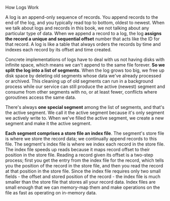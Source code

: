 How Logs Work

A log is an append-only sequence of records. You append records to the end of the log, and you typically read top to bottom, oldest to newest. When we talk about logs and records in this book, we not talking about any particular type of data. When we append a record to a log, the log **assigns the record a unique and sequential offset** number that acts like the ID for that record. A log is like a table that always orders the records by time and indexes each record by its offset and time created.

Concrete implementations of logs have to deal with us not having disks with infinite space, which means we can't append to the same file forever. **So we split the log into a list of segments**. When the log grows too big, we free up disk space by deleting old segments whose data we've already processed or archived. This cleaning up of old segments can run in a background process while our service can still produce the active (newest) segment and consume from other segments with no, or at least fewer, conflicts where goroutines access the same data.

There's always **one special segment** among the list of segments, and that's the active segment. We call it the active segment because it's only segment we actively write to. When we've filled the active segment, we create a new segment and make it the active segment.

**Each segment comprises a store file an index file**. The segment's store file is where we store the record data; we continually append records to this file. The segment's index file is where we index each record in the store file. The index file speeds up reads because it maps record offset to their position in the store file. Reading a record given its offset is a two-step process; first you get the entry from the index file for the record, which tells you the position of the record in the store file, and then you read the record at that position in the store file. Since the index file requires only two small fields - the offset and stored position of the record - the index file is much smaller than the store file that stores all your record data. Index files are small enough that we can memory-map them and make operations on the file as fast as operating on in-memory data.